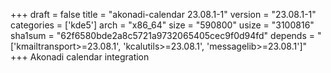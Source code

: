 +++
draft = false
title = "akonadi-calendar 23.08.1-1"
version = "23.08.1-1"
categories = ['kde5']
arch = "x86_64"
size = "590800"
usize = "3100816"
sha1sum = "62f6580bde2a8c5721a9732065405cec9f0d94fd"
depends = "['kmailtransport>=23.08.1', 'kcalutils>=23.08.1', 'messagelib>=23.08.1']"
+++
Akonadi calendar integration